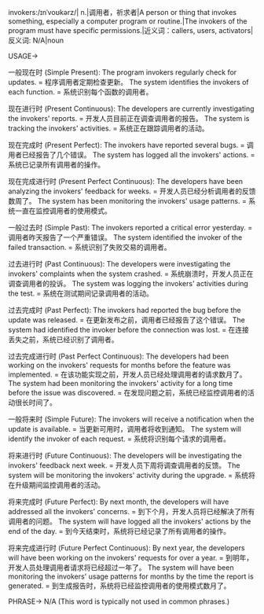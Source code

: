 invokers:/ɪnˈvoʊkərz/| n.|调用者，祈求者|A person or thing that invokes something, especially a computer program or routine.|The invokers of the program must have specific permissions.|近义词：callers, users, activators|反义词: N/A|noun

USAGE->

一般现在时 (Simple Present):
The program invokers regularly check for updates. = 程序调用者定期检查更新。
The system identifies the invokers of each function. = 系统识别每个函数的调用者。

现在进行时 (Present Continuous):
The developers are currently investigating the invokers' reports. = 开发人员目前正在调查调用者的报告。
The system is tracking the invokers' activities. = 系统正在跟踪调用者的活动。

现在完成时 (Present Perfect):
The invokers have reported several bugs. = 调用者已经报告了几个错误。
The system has logged all the invokers' actions. = 系统已记录所有调用者的操作。

现在完成进行时 (Present Perfect Continuous):
The developers have been analyzing the invokers' feedback for weeks. = 开发人员已经分析调用者的反馈数周了。
The system has been monitoring the invokers' usage patterns. = 系统一直在监控调用者的使用模式。


一般过去时 (Simple Past):
The invokers reported a critical error yesterday. = 调用者昨天报告了一个严重错误。
The system identified the invoker of the failed transaction. = 系统识别了失败交易的调用者。

过去进行时 (Past Continuous):
The developers were investigating the invokers' complaints when the system crashed. = 系统崩溃时，开发人员正在调查调用者的投诉。
The system was logging the invokers' activities during the test. = 系统在测试期间记录调用者的活动。

过去完成时 (Past Perfect):
The invokers had reported the bug before the update was released. = 在更新发布之前，调用者已经报告了这个错误。
The system had identified the invoker before the connection was lost. = 在连接丢失之前，系统已经识别了调用者。

过去完成进行时 (Past Perfect Continuous):
The developers had been working on the invokers' requests for months before the feature was implemented. = 在该功能实现之前，开发人员已经处理调用者的请求数月了。
The system had been monitoring the invokers' activity for a long time before the issue was discovered. = 在发现问题之前，系统已经监控调用者的活动很长时间了。


一般将来时 (Simple Future):
The invokers will receive a notification when the update is available. = 当更新可用时，调用者将收到通知。
The system will identify the invoker of each request. = 系统将识别每个请求的调用者。

将来进行时 (Future Continuous):
The developers will be investigating the invokers' feedback next week. = 开发人员下周将调查调用者的反馈。
The system will be monitoring the invokers' activity during the upgrade. = 系统将在升级期间监控调用者的活动。

将来完成时 (Future Perfect):
By next month, the developers will have addressed all the invokers' concerns. = 到下个月，开发人员将已经解决了所有调用者的问题。
The system will have logged all the invokers' actions by the end of the day. = 到今天结束时，系统将已经记录了所有调用者的操作。

将来完成进行时 (Future Perfect Continuous):
By next year, the developers will have been working on the invokers' requests for over a year. = 到明年，开发人员处理调用者请求将已经超过一年了。
The system will have been monitoring the invokers' usage patterns for months by the time the report is generated. = 到生成报告时，系统将已经监控调用者的使用模式数月了。

PHRASE->
N/A (This word is typically not used in common phrases.)
